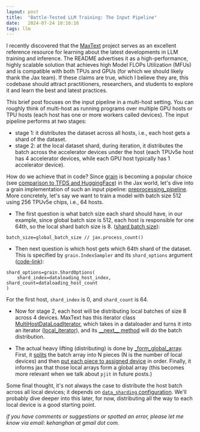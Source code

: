 ```yaml
---
layout: post
title:  "Battle-Tested LLM Training: The Input Pipeline"
date:   2024-07-24 10:16:16
tags: llm
---
```


I recently discovered that the [MaxText](https://github.com/google/maxtext) project serves as an excellent reference resource for learning about the latest developments in LLM training and inference. The README advertises it as a high-performance, highly scalable solution that achieves high Model FLOPs Utilization (MFUs) and is compatible with both TPUs and GPUs (for which we should likely thank the Jax team). If these claims are true, which I believe they are, this codebase should attract practitioners, researchers, and students to explore it and learn the best and latest practices.

This brief post focuses on the input pipeline in a multi-host setting. You can roughly think of multi-host as running programs over multiple GPU hosts or TPU hosts (each host has one or more workers called devices). The input pipeline performs at two stages:

- stage 1: it distributes the dataset across all hosts, i.e., each host gets a shard of the dataset.
- stage 2: at the local dataset shard, during iteration, it distributes the batch across the accelerator devices under the host (each TPUv5e host has 4 accelerator devices, while each GPU host typically has 1 accelerator device).

How do we achieve that in code? Since [grain](https://github.com/google/grain) is becoming a popular choice (see [comparison to TFDS and HuggingFace](https://github.com/google/maxtext/blob/main/getting_started/Data_Input_Pipeline.md)) in the Jax world, let's dive into a grain implementation of such an input pipeline: [preprocessing_pipeline](https://github.com/google/maxtext/blob/ead18fbe6f2d8a6cbae6bbd38568146919e20e18/MaxText/input_pipeline/_grain_data_processing.py#L38). More concretely, let's say we want to train a model with batch size 512 using 256 TPUv5e chips, i.e., 64 hosts.

- The first question is what batch size each shard should have, in our example, since global batch size is 512, each host is responsible for one 64th, so the local shard batch size is 8. ([shard batch size](https://github.com/google/maxtext/blob/ead18fbe6f2d8a6cbae6bbd38568146919e20e18/MaxText/input_pipeline/_grain_data_processing.py#L78)): 
```
batch_size=global_batch_size // jax.process_count()
```
- Then next question is which host gets which 64th shard of the dataset. This is specified by `grain.IndexSampler` and its `shard_options` argument ([code-link](https://github.com/google/maxtext/blob/ead18fbe6f2d8a6cbae6bbd38568146919e20e18/MaxText/input_pipeline/_grain_data_processing.py#L84-L92)):
```
shard_options=grain.ShardOptions(
    shard_index=dataloading_host_index, shard_count=dataloading_host_count
)
```
For the first host, `shard_index` is 0, and `shard_count` is 64.

- Now for stage 2, each host will be distributing local batches of size 8 across 4 devices. MaxText has this iterator class [MultiHostDataLoadIterator](https://github.com/google/maxtext/blob/ead18fbe6f2d8a6cbae6bbd38568146919e20e18/MaxText/multihost_dataloading.py#L93), which takes in a dataloader and turns it into an iterator ([local_iterator](https://github.com/google/maxtext/blob/ead18fbe6f2d8a6cbae6bbd38568146919e20e18/MaxText/multihost_dataloading.py#L102C29-L102C50)), and its [\_\_next\_\_ method](https://github.com/google/maxtext/blob/ead18fbe6f2d8a6cbae6bbd38568146919e20e18/MaxText/multihost_dataloading.py#L119) will do the batch distribution.

- The actual heavy lifting (distributing) is done by [_form_global_array](https://github.com/google/maxtext/blob/ead18fbe6f2d8a6cbae6bbd38568146919e20e18/MaxText/multihost_dataloading.py#L50C5-L50C23). First, it [splits](https://github.com/google/maxtext/blob/ead18fbe6f2d8a6cbae6bbd38568146919e20e18/MaxText/multihost_dataloading.py#L55) the batch array into N pieces (N is the number of local devices) and then [put each piece to assigned device](https://github.com/google/maxtext/blob/ead18fbe6f2d8a6cbae6bbd38568146919e20e18/MaxText/multihost_dataloading.py#L63) in order. Finally, it informs jax that those local arrays form a global array (this becomes more relevant when we talk about `pjit` in future posts.)

Some final thought, it's not always the case to distribute the host batch across all local devices; it depends on [`data_sharding` configuration](https://github.com/google/maxtext/blob/ead18fbe6f2d8a6cbae6bbd38568146919e20e18/MaxText/configs/base.yml#L203). We'll probably dive deeper into this later, for now, distributing all the way to each local device is a good starting point.

*if you have comments or suggestions or spotted an error, please let me know via email: kehanghan at gmail dot com.*